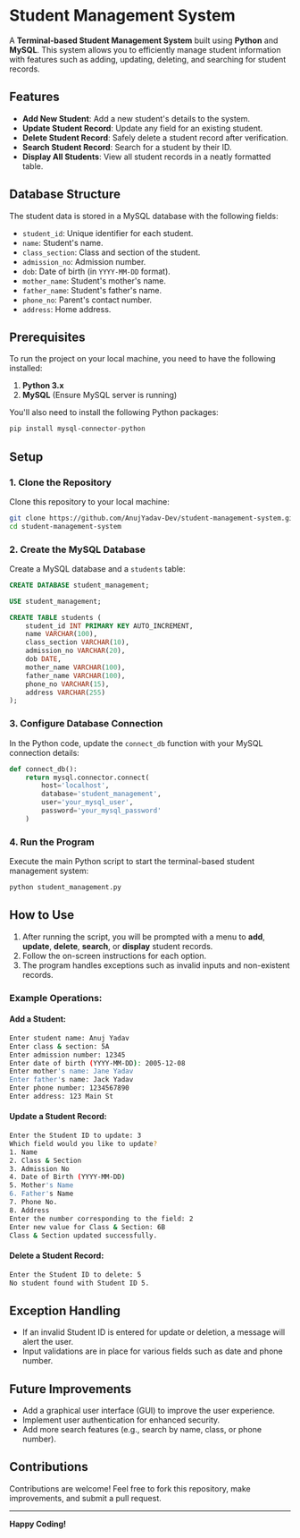 
# Student Management System

A **Terminal-based Student Management System** built using **Python** and **MySQL**. This system allows you to efficiently manage student information with features such as adding, updating, deleting, and searching for student records.

## Features

- **Add New Student**: Add a new student's details to the system.
- **Update Student Record**: Update any field for an existing student.
- **Delete Student Record**: Safely delete a student record after verification.
- **Search Student Record**: Search for a student by their ID.
- **Display All Students**: View all student records in a neatly formatted table.

## Database Structure

The student data is stored in a MySQL database with the following fields:

- `student_id`: Unique identifier for each student.
- `name`: Student's name.
- `class_section`: Class and section of the student.
- `admission_no`: Admission number.
- `dob`: Date of birth (in `YYYY-MM-DD` format).
- `mother_name`: Student's mother's name.
- `father_name`: Student's father's name.
- `phone_no`: Parent's contact number.
- `address`: Home address.

## Prerequisites

To run the project on your local machine, you need to have the following installed:

1. **Python 3.x**
2. **MySQL** (Ensure MySQL server is running)

You'll also need to install the following Python packages:

```bash
pip install mysql-connector-python
```

## Setup

### 1. Clone the Repository
Clone this repository to your local machine:

```bash
git clone https://github.com/AnujYadav-Dev/student-management-system.git
cd student-management-system
```

### 2. Create the MySQL Database
Create a MySQL database and a `students` table:

```sql
CREATE DATABASE student_management;

USE student_management;

CREATE TABLE students (
    student_id INT PRIMARY KEY AUTO_INCREMENT,
    name VARCHAR(100),
    class_section VARCHAR(10),
    admission_no VARCHAR(20),
    dob DATE,
    mother_name VARCHAR(100),
    father_name VARCHAR(100),
    phone_no VARCHAR(15),
    address VARCHAR(255)
);
```

### 3. Configure Database Connection
In the Python code, update the `connect_db` function with your MySQL connection details:

```python
def connect_db():
    return mysql.connector.connect(
        host='localhost',
        database='student_management',
        user='your_mysql_user',
        password='your_mysql_password'
    )
```

### 4. Run the Program
Execute the main Python script to start the terminal-based student management system:

```bash
python student_management.py
```

## How to Use

1. After running the script, you will be prompted with a menu to **add**, **update**, **delete**, **search**, or **display** student records.
2. Follow the on-screen instructions for each option.
3. The program handles exceptions such as invalid inputs and non-existent records.

### Example Operations:

#### Add a Student:

```bash
Enter student name: Anuj Yadav
Enter class & section: 5A
Enter admission number: 12345
Enter date of birth (YYYY-MM-DD): 2005-12-08
Enter mother's name: Jane Yadav
Enter father's name: Jack Yadav
Enter phone number: 1234567890
Enter address: 123 Main St
```

#### Update a Student Record:

```bash
Enter the Student ID to update: 3
Which field would you like to update?
1. Name
2. Class & Section
3. Admission No
4. Date of Birth (YYYY-MM-DD)
5. Mother's Name
6. Father's Name
7. Phone No.
8. Address
Enter the number corresponding to the field: 2
Enter new value for Class & Section: 6B
Class & Section updated successfully.
```

#### Delete a Student Record:

```bash
Enter the Student ID to delete: 5
No student found with Student ID 5.
```

## Exception Handling

- If an invalid Student ID is entered for update or deletion, a message will alert the user.
- Input validations are in place for various fields such as date and phone number.
  
## Future Improvements

- Add a graphical user interface (GUI) to improve the user experience.
- Implement user authentication for enhanced security.
- Add more search features (e.g., search by name, class, or phone number).

## Contributions

Contributions are welcome! Feel free to fork this repository, make improvements, and submit a pull request.

---

**Happy Coding!**
